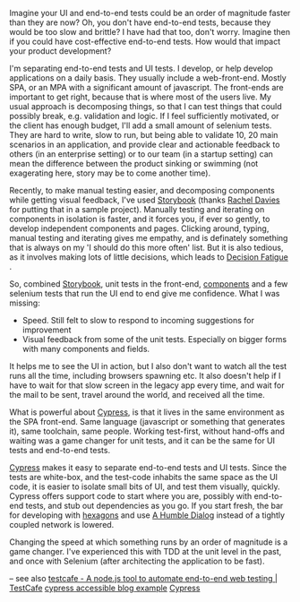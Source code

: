 



Imagine your UI and end-to-end tests could be an order of magnitude faster than
they are now? Oh, you don't have end-to-end tests, because they would be too
slow and brittle? I have had that too, don't worry. Imagine then if you could have
cost-effective end-to-end tests. How would that impact your product development?

I'm separating end-to-end tests and UI tests. I develop, or help develop
applications on a daily basis. They usually include a web-front-end. Mostly SPA,
or an MPA with a significant amount of javascript. The front-ends are important
to get right, because that is where most of the users live. My usual approach is
decomposing things, so that I can test things that could possibly break, e.g.
validation and logic. If I feel sufficiently motivated, or the client has enough
budget, I'll add a small amount of selenium tests. They are hard to write, slow
to run, but being able to validate 10, 20 main scenarios in an application, and
provide clear and actionable feedback to others (in an enterprise setting) or to
our team (in a startup setting) can mean the difference between the product sinking
or swimming (not exagerating here, story may be to come another time).

Recently, to make manual testing easier, and decomposing components while
getting visual feedback, I've used [Storybook](20201001101721-storybook.md) (thanks [Rachel Davies](20201001101748-rachel_davies.md) for putting
that in a sample project). Manually testing and iterating on components in
isolation is faster, and it forces you, if ever so gently, to develop
independent components and pages. Clicking around, typing, manual testing and
iterating gives me empathy, and is definately something that is always on my 'I
should do this more often' list. But it is also tedious, as it involves making
lots of little decisions, which leads to [Decision Fatigue](20200606212825-decision_fatigue.md) .

So, combined [Storybook](20201001101721-storybook.md), unit tests in the front-end, [components](20200629174628-hexagonal_architecture.md) and a few
selenium tests that run the UI end to end give me confidence. What I was missing:

-   Speed. Still felt to slow to respond to incoming suggestions for improvement
-   Visual feedback from some of the unit tests. Especially on bigger forms with
    many components and fields.

It helps me to see the UI in action, but I also don't want to watch all the test
  runs all the time, including browsers spawning etc. It also doesn't help if I
  have to wait for <span class="underline">that slow screen in the legacy app</span> every time, and wait for
  the mail to be sent, travel around the world, and received all the time.

What is powerful about [Cypress](20200925094231-cypress.md), is that it lives in the same environment as the
SPA front-end. Same language (javascript or something that generates it), same
toolchain, same people. Working test-first, without hand-offs and waiting was a
game changer for unit tests, and it can be the same for UI tests and end-to-end
tests.

[Cypress](20200925094231-cypress.md) makes it easy to separate end-to-end tests and UI tests. Since the tests
are white-box, and the test-code inhabits the same space as the UI code, it is
easier to isolate small bits of UI, and test them visually, quickly. Cypress
offers support code to start where you are, possibly with end-to-end tests, and
stub out dependencies as you go. If you start fresh, the bar for developing with
[hexagons](20200629174628-hexagonal_architecture.md) and use [A Humble Dialog](humble_object_at_xunitpatterns_com.md) instead of a tightly coupled network is lowered.

Changing the speed at which something runs by an order of magnitude is a game
changer. I've experienced this with TDD at the unit level in the past, and once
with Selenium (after architecting the application to be fast).

&#x2013; see also [testcafe - A node.js tool to automate end-to-end web testing | TestCafe](a_node_js_tool_to_automate_end_to_end_web_testing_testcafe.md)
[cypress accessible blog example](cypress_example_recipes_examples_blogs_a11y_at_master_cypress_io_cypress_example_recipes.md)
[Cypress](20200925094231-cypress.md)

 
